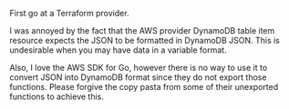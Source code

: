First go at a Terraform provider.

I was annoyed by the fact that the AWS provider DynamoDB table item resource expects the JSON to be formatted in DynamoDB JSON.  This is undesirable when you may have data in a variable format.

Also, I love the AWS SDK for Go, however there is no way to use it to convert JSON into DynamoDB format since they do not export those functions.  Please forgive the copy pasta from some of their unexported functions to achieve this.
